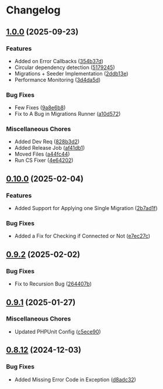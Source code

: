 # Changelog

## [1.0.0](https://github.com/WebFiori/database/compare/v0.10.0...v1.0.0) (2025-09-23)


### Features

* Added on Error Callbacks ([354b37d](https://github.com/WebFiori/database/commit/354b37db7df25abb1e2493f04bc42cab1c57e0cf))
* Circular dependency detection ([5179245](https://github.com/WebFiori/database/commit/5179245cddc757d83533ca33cc574273c845bafe))
* Migrations + Seeder Implementation ([2ddb13e](https://github.com/WebFiori/database/commit/2ddb13e1c749058128478d61615a89f07f1e862a))
* Performance Monitoring ([3d4da5d](https://github.com/WebFiori/database/commit/3d4da5d051fdffe314d2554be36e9107de710391))


### Bug Fixes

* Few Fixes ([9a8e6b8](https://github.com/WebFiori/database/commit/9a8e6b84c6d45168791de5b7f5bc1f76d4263ad8))
* Fix to A Bug in Migrations Runner ([a10d572](https://github.com/WebFiori/database/commit/a10d5720ee505432aed8ea97f9b5e820203dd5d4))


### Miscellaneous Chores

* Added Dev Req ([828b3d2](https://github.com/WebFiori/database/commit/828b3d22335f55d9507abcfca8bfee9edc77f6c8))
* Added Release Job ([af41db1](https://github.com/WebFiori/database/commit/af41db1b294eccf294fa8387093609be5c1e2673))
* Moved Files ([a44fc44](https://github.com/WebFiori/database/commit/a44fc440567a5f9d8d0dbb2b4bad2683d285536d))
* Run CS Fixer ([4e64202](https://github.com/WebFiori/database/commit/4e642021d22b1842c441734e55a03b1cd0cb2e44))

## [0.10.0](https://github.com/WebFiori/database/compare/v0.9.2...v0.10.0) (2025-02-04)


### Features

* Added Support for Applying one Single Migration ([2b7ad1f](https://github.com/WebFiori/database/commit/2b7ad1f163b018b945e3aba8864ac9d2f59590fb))


### Bug Fixes

* Added a Fix for Checking if Connected or Not ([e7ec27c](https://github.com/WebFiori/database/commit/e7ec27c48d069a19fc1cb21f7acecbc39acea55b))

## [0.9.2](https://github.com/WebFiori/database/compare/v0.9.1...v0.9.2) (2025-02-02)


### Bug Fixes

* Fix to Recursion Bug ([264407b](https://github.com/WebFiori/database/commit/264407b5410e717f263f50c0ec28bd6a6ab1db20))

## [0.9.1](https://github.com/WebFiori/database/compare/v0.9.0...v0.9.1) (2025-01-27)


### Miscellaneous Chores

* Updated PHPUnit Config ([c5ece90](https://github.com/WebFiori/database/commit/c5ece9035211ad8f42b26d21922a8a4361bfa165))

## [0.8.12](https://github.com/WebFiori/database/compare/v0.8.11...v0.8.12) (2024-12-03)


### Bug Fixes

* Added Missing Error Code in Exception ([d8adc32](https://github.com/WebFiori/database/commit/d8adc321a6bfca7753f1c2539c391b5c12cd4795))
